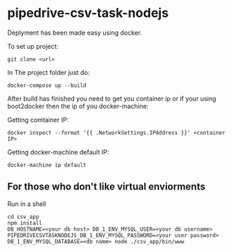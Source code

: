 # pipedrive-csv-task-nodejs

Deplyment has been made easy using docker.

To set up project:
```
git clone <url>
```
In The project folder just do:
```
docker-compose up --build
```
After build has finished you need to get you container ip or if your using boot2docker then the ip of you docker-machine:

Getting comtainer IP:
```
docker inspect --format '{{ .NetworkSettings.IPAddress }}' <container IP>
```

Getting docker-machine default IP:
```
docker-machine ip default
```


## For those who don't like virtual enviorments
Run in a shell
```
cd csv_app
npm install
DB_HOSTNAME=<your db host> DB_1_ENV_MYSQL_USER=<your db username> PIPEDRIVECSVTASKNODEJS_DB_1_ENV_MYSQL_PASSWORD=<your user password> DB_1_ENV_MYSQL_DATABASE=<db name> node ./csv_app/bin/www
```